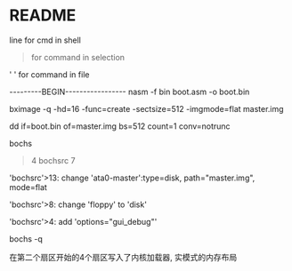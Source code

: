 # README

line for cmd in shell

> for command in selection

' ' for command in file


---------BEGIN-----------------
nasm -f bin boot.asm -o boot.bin



bximage -q -hd=16 -func=create -sectsize=512 -imgmode=flat master.img


dd if=boot.bin of=master.img bs=512 count=1 conv=notrunc

bochs
> 4
> bochsrc
> 7

'bochsrc'>13:
change 'ata0-master':type=disk, path="master.img", mode=flat

'bochsrc'>8:
change 'floppy' to 'disk'

'bochsrc'>4:
add 'options="gui_debug"'

bochs -q






在第二个扇区开始的4个扇区写入了内核加载器,
实模式的内存布局
